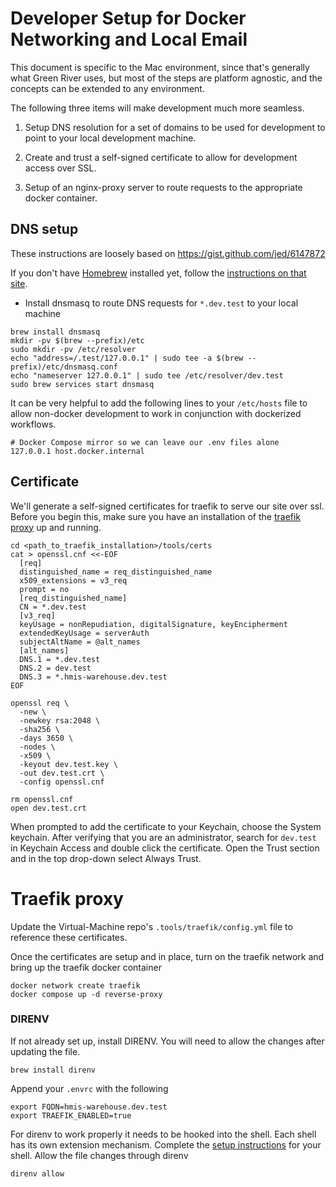 # Developer Setup for Docker Networking and Local Email

This document is specific to the Mac environment, since that's generally what Green River uses, but most of the steps are platform agnostic, and the concepts can be extended to any environment.

The following three items will make development much more seamless.

1. Setup DNS resolution for a set of domains to be used for development to point to your local development machine.

2. Create and trust a self-signed certificate to allow for development access over SSL.

3. Setup of an nginx-proxy server to route requests to the appropriate docker container.

## DNS setup
These instructions are loosely based on https://gist.github.com/jed/6147872

If you don't have [Homebrew](http://brew.sh/) installed yet, follow the [instructions on that site](http://brew.sh/).

* Install dnsmasq to route DNS requests for `*.dev.test` to your local machine
```
brew install dnsmasq
mkdir -pv $(brew --prefix)/etc
sudo mkdir -pv /etc/resolver
echo "address=/.test/127.0.0.1" | sudo tee -a $(brew --prefix)/etc/dnsmasq.conf
echo "nameserver 127.0.0.1" | sudo tee /etc/resolver/dev.test
sudo brew services start dnsmasq
```

It can be very helpful to add the following lines to your `/etc/hosts` file to allow non-docker development to work in conjunction with dockerized workflows.

```
# Docker Compose mirror so we can leave our .env files alone
127.0.0.1 host.docker.internal
```

## Certificate
We'll generate a self-signed certificates for traefik to serve our site over ssl. Before you begin this, make sure you have an installation of the [traefik proxy](http://traefik.io) up and running. 
```
cd <path_to_traefik_installation>/tools/certs  
cat > openssl.cnf <<-EOF
  [req]
  distinguished_name = req_distinguished_name
  x509_extensions = v3_req
  prompt = no
  [req_distinguished_name]
  CN = *.dev.test
  [v3_req]
  keyUsage = nonRepudiation, digitalSignature, keyEncipherment
  extendedKeyUsage = serverAuth
  subjectAltName = @alt_names
  [alt_names]
  DNS.1 = *.dev.test
  DNS.2 = dev.test
  DNS.3 = *.hmis-warehouse.dev.test
EOF

openssl req \
  -new \
  -newkey rsa:2048 \
  -sha256 \
  -days 3650 \
  -nodes \
  -x509 \
  -keyout dev.test.key \
  -out dev.test.crt \
  -config openssl.cnf

rm openssl.cnf
open dev.test.crt
```

When prompted to add the certificate to your Keychain, choose the System keychain.  After verifying that you are an administrator, search for `dev.test` in Keychain Access and double click the certificate.  Open the Trust section and in the top drop-down select Always Trust.

# Traefik proxy

Update the Virtual-Machine repo's `.tools/traefik/config.yml` file to reference these certificates.

Once the certificates are setup and in place, turn on the traefik network and bring up the traefik docker container
```
docker network create traefik
docker compose up -d reverse-proxy
```

### DIRENV

If not already set up, install DIRENV. You will need to allow the changes after updating the file.

```
brew install direnv
```

Append your `.envrc` with the following 

```
export FQDN=hmis-warehouse.dev.test
export TRAEFIK_ENABLED=true
```
For direnv to work properly it needs to be hooked into the shell. Each shell has its own extension mechanism. Complete the [setup instructions](https://direnv.net/docs/hook.html) for  your shell.
Allow the file changes through direnv
```
direnv allow
```
